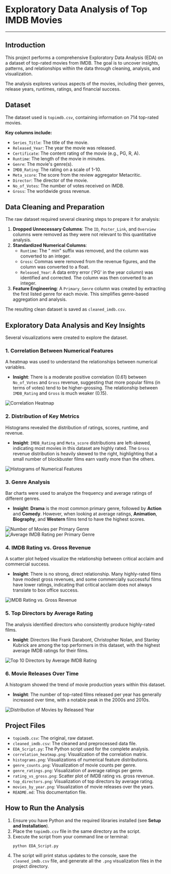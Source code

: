 # Exploratory Data Analysis of Top IMDB Movies
---

## Introduction

This project performs a comprehensive Exploratory Data Analysis (EDA) on a dataset of top-rated movies from IMDB. The goal is to uncover insights, patterns, and relationships within the data through cleaning, analysis, and visualization.

The analysis explores various aspects of the movies, including their genres, release years, runtimes, ratings, and financial success.

## Dataset

The dataset used is `topimdb.csv`, containing information on 714 top-rated movies.

**Key columns include:**
* `Series_Title`: The title of the movie.
* `Released_Year`: The year the movie was released.
* `Certificate`: The content rating of the movie (e.g., PG, R, A).
* `Runtime`: The length of the movie in minutes.
* `Genre`: The movie's genre(s).
* `IMDB_Rating`: The rating on a scale of 1-10.
* `Meta_score`: The score from the review aggregator Metacritic.
* `Director`: The director of the movie.
* `No_of_Votes`: The number of votes received on IMDB.
* `Gross`: The worldwide gross revenue.

## Data Cleaning and Preparation

The raw dataset required several cleaning steps to prepare it for analysis:

1.  **Dropped Unnecessary Columns**: The `ID`, `Poster_Link`, and `Overview` columns were removed as they were not relevant to this quantitative analysis.
2.  **Standardized Numerical Columns**:
    * `Runtime`: The " min" suffix was removed, and the column was converted to an integer.
    * `Gross`: Commas were removed from the revenue figures, and the column was converted to a float.
    * `Released_Year`: A data entry error ('PG' in the year column) was identified and corrected. The column was then converted to an integer.
3.  **Feature Engineering**: A `Primary_Genre` column was created by extracting the first listed genre for each movie. This simplifies genre-based aggregation and analysis.

The resulting clean dataset is saved as `cleaned_imdb.csv`.

## Exploratory Data Analysis and Key Insights

Several visualizations were created to explore the dataset.

### 1. Correlation Between Numerical Features
A heatmap was used to understand the relationships between numerical variables.
* **Insight**: There is a moderate positive correlation (0.61) between `No_of_Votes` and `Gross` revenue, suggesting that more popular films (in terms of votes) tend to be higher-grossing. The relationship between `IMDB_Rating` and `Gross` is much weaker (0.15).

![Correlation Heatmap](correlation_heatmap.png)

### 2. Distribution of Key Metrics
Histograms revealed the distribution of ratings, scores, runtime, and revenue.
* **Insight**: `IMDB_Rating` and `Meta_score` distributions are left-skewed, indicating most movies in this dataset are highly rated. The `Gross` revenue distribution is heavily skewed to the right, highlighting that a small number of blockbuster films earn vastly more than the others.

![Histograms of Numerical Features](histograms.png)

### 3. Genre Analysis
Bar charts were used to analyze the frequency and average ratings of different genres.
* **Insight**: **Drama** is the most common primary genre, followed by **Action** and **Comedy**. However, when looking at average ratings, **Animation**, **Biography**, and **Western** films tend to have the highest scores.

![Number of Movies per Primary Genre](genre_counts.png)
![Average IMDB Rating per Primary Genre](genre_ratings.png)

### 4. IMDB Rating vs. Gross Revenue
A scatter plot helped visualize the relationship between critical acclaim and commercial success.
* **Insight**: There is no strong, direct relationship. Many highly-rated films have modest gross revenues, and some commercially successful films have lower ratings, indicating that critical acclaim does not always translate to box office success.

![IMDB Rating vs. Gross Revenue](rating_vs_gross.png)

### 5. Top Directors by Average Rating
The analysis identified directors who consistently produce highly-rated films.
* **Insight**: Directors like Frank Darabont, Christopher Nolan, and Stanley Kubrick are among the top performers in this dataset, with the highest average IMDB ratings for their films.

![Top 10 Directors by Average IMDB Rating](top_directors.png)

### 6. Movie Releases Over Time
A histogram showed the trend of movie production years within this dataset.
* **Insight**: The number of top-rated films released per year has generally increased over time, with a notable peak in the 2000s and 2010s.

![Distribution of Movies by Released Year](movies_by_year.png)

## Project Files

* `topimdb.csv`: The original, raw dataset.
* `cleaned_imdb.csv`: The cleaned and preprocessed data file.
* `EDA_Script.py`: The Python script used for the complete analysis.
* `correlation_heatmap.png`: Visualization of the correlation matrix.
* `histograms.png`: Visualizations of numerical feature distributions.
* `genre_counts.png`: Visualization of movie counts per genre.
* `genre_ratings.png`: Visualization of average ratings per genre.
* `rating_vs_gross.png`: Scatter plot of IMDB rating vs. gross revenue.
* `top_directors.png`: Visualization of top directors by average rating.
* `movies_by_year.png`: Visualization of movie releases over the years.
* `README.md`: This documentation file.

## How to Run the Analysis

1.  Ensure you have Python and the required libraries installed (see **Setup and Installation**).
2.  Place the `topimdb.csv` file in the same directory as the script.
3.  Execute the script from your command line or terminal:
    ```bash
    python EDA_Script.py
    ```
4.  The script will print status updates to the console, save the `cleaned_imdb.csv` file, and generate all the `.png` visualization files in the project directory.

